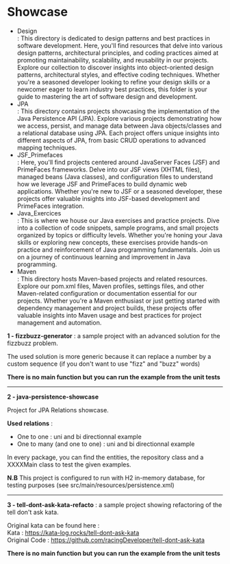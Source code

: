 # Showcase

<ul>
  <li>Design</li> : 
  This directory is dedicated to design patterns and best practices in software development. Here, you'll find resources that delve into various design patterns, architectural principles, and coding practices aimed at promoting maintainability, scalability, and reusability in our projects. Explore our collection to discover insights into object-oriented design patterns, architectural styles, and effective coding techniques. Whether you're a seasoned developer looking to refine your design skills or a newcomer eager to learn industry best practices, this folder is your guide to mastering the art of software design and development.
  <li>JPA</li> : 
  This directory contains projects showcasing the implementation of the Java Persistence API (JPA). Explore various projects demonstrating how we access, persist, and manage data between Java objects/classes and a relational database using JPA. Each project offers unique insights into different aspects of JPA, from basic CRUD operations to advanced mapping techniques.
  <li>JSF_Primefaces</li> : 
  Here, you'll find projects centered around JavaServer Faces (JSF) and PrimeFaces frameworks. Delve into our JSF views (XHTML files), managed beans (Java classes), and configuration files to understand how we leverage JSF and PrimeFaces to build dynamic web applications. Whether you're new to JSF or a seasoned developer, these projects offer valuable insights into JSF-based development and PrimeFaces integration.
  <li>Java_Exercices</li> : 
  This is where we house our Java exercises and practice projects. Dive into a collection of code snippets, sample programs, and small projects organized by topics or difficulty levels. Whether you're honing your Java skills or exploring new concepts, these exercises provide hands-on practice and reinforcement of Java programming fundamentals. Join us on a journey of continuous learning and improvement in Java programming.
  <li>Maven</li> : 
  This directory hosts Maven-based projects and related resources. Explore our pom.xml files, Maven profiles, settings files, and other Maven-related configuration or documentation essential for our projects. Whether you're a Maven enthusiast or just getting started with dependency management and project builds, these projects offer valuable insights into Maven usage and best practices for project management and automation.
</ul>


  <b>1 - fizzbuzz-generator</b> : a sample project with an advanced solution for the fizzbuzz problem.
  
  The used solution is more generic because it can replace a number by a custom sequence (if you don't want to use "fizz" and "buzz" words)
  
  <b>There is no main function but you can run the example from the unit tests</b>

*********************************************************************************************************************
  
  <b>2 - java-persistence-showcase</b>
  
  Project for JPA Relations showcase.
  
  <b>Used relations</b> :

  <ul>
    <li>One to one : uni and bi directionnal example</li>
    <li>One to many (and one to one) : uni and bi directionnal example</li>
  </ul>

  In every package, you can find the entities, the repository class and a XXXXMain class to test the given examples.
  
  <b>N.B</b>
  This project is configured to run with H2 in-memory database, for testing purposes (see src/main/resources/persistence.xml)
  
*********************************************************************************************************************
  <b>3 - tell-dont-ask-kata-refacto</b> : a sample project showing refactoring of the tell don't ask kata.
  
  Original kata can be found here : 
  <br>
  Kata : https://kata-log.rocks/tell-dont-ask-kata  
  Original Code : https://github.com/racingDeveloper/tell-dont-ask-kata
    
  <b>There is no main function but you can run the example from the unit tests</b>
